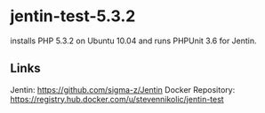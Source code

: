 jentin-test-5.3.2
=================

installs PHP 5.3.2 on Ubuntu 10.04 and runs PHPUnit 3.6 for Jentin.


Links
---

Jentin: https://github.com/sigma-z/Jentin
Docker Repository: https://registry.hub.docker.com/u/stevennikolic/jentin-test

